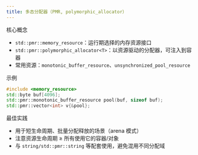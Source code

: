 ```yaml
---
title: 多态分配器（PMR, polymorphic_allocator）
---
```


核心概念
- `std::pmr::memory_resource`：运行期选择的内存资源接口
- `std::pmr::polymorphic_allocator<T>`：以资源驱动的分配器，可注入到容器
- 常用资源：`monotonic_buffer_resource`、`unsynchronized_pool_resource`

示例
```cpp
#include <memory_resource>
std::byte buf[4096];
std::pmr::monotonic_buffer_resource pool(buf, sizeof buf);
std::pmr::vector<int> v{&pool};
```

最佳实践
- 用于短生命周期、批量分配释放的场景（arena 模式）
- 注意资源生命周期 ≥ 所有使用它的容器/对象
- 与 `string/std::pmr::string` 等配套使用，避免混用不同分配域
